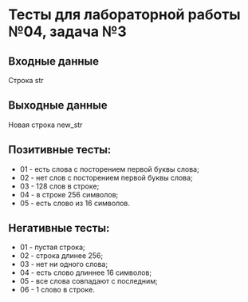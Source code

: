# Тесты для лабораторной работы №04, задача №3

## Входные данные
Строка str

## Выходные данные
Новая строка new_str

## Позитивные тесты:
- 01 - есть слова с посторением первой буквы слова;
- 02 - нет слов с посторением первой буквы слова;
- 03 - 128 слов в строке;
- 04 - в строке 256 символов;
- 05 - есть слово из 16 символов.

## Негативные тесты:
- 01 - пустая строка;
- 02 - строка длинее 256;
- 03 - нет ни одного слова;
- 04 - есть слово длиннее 16 символов;
- 05 - все слова совпадают с последним;
- 06 - 1 слово в строкe.